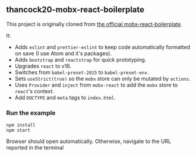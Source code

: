 ## thancock20-mobx-react-boilerplate

This project is originally cloned from [the official mobx-react-boilerplate](https://github.com/mobxjs/mobx-react-boilerplate).

It:
* Adds `eslint` and `prettier-eslint` to keep code automatically formatted on save (I use Atom and it's packages).
* Adds `bootstrap` and `reactstrap` for quick prototyping.
* Upgrades `react` to v16.
* Switches from `babel-preset-2015` to `babel-preset-env`.
* Sets `useStrict(true)` so the `mobx` store can only be mutated by `actions`.
* Uses `Provider` and `inject` from `mobx-react` to add the `mobx` store  to `react`'s context.
* Add `DOCTYPE` and `meta` tags to `index.html`.

### Run the example

```
npm install
npm start
```

Browser should open automatically. Otherwise, navigate to the URL reported in the terminal

